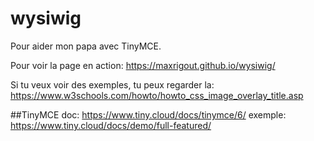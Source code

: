 # wysiwig

Pour aider mon papa avec TinyMCE.

Pour voir la page en action: https://maxrigout.github.io/wysiwig/

Si tu veux voir des exemples, tu peux regarder la: https://www.w3schools.com/howto/howto_css_image_overlay_title.asp

##TinyMCE
doc: https://www.tiny.cloud/docs/tinymce/6/
exemple: https://www.tiny.cloud/docs/demo/full-featured/